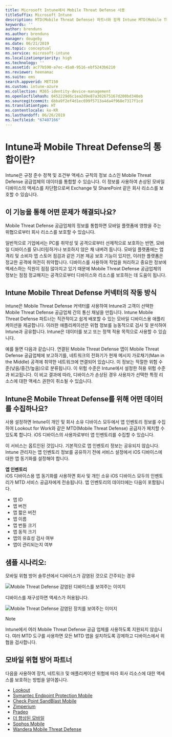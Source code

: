 ```yaml
---
title: Microsoft Intune에서 Mobile Threat Defense 사용
titleSuffix: Microsoft Intune
description: MTD(Mobile Threat Defense) 파트너와 함께 Intune MTD(Mobile Threat Defense)를 사용하여 디바이스 위험에 따라 회사 리소스에 대한 액세스를 보호합니다.
keywords: ''
author: brenduns
ms.author: brenduns
manager: dougeby
ms.date: 06/21/2019
ms.topic: conceptual
ms.service: microsoft-intune
ms.localizationpriority: high
ms.technology: ''
ms.assetid: ac77b590-a7ec-45a0-9516-ebf5243b6210
ms.reviewer: heenamac
ms.suite: ems
search.appverid: MET150
ms.custom: intune-azure
ms.collection: M365-identity-device-management
ms.openlocfilehash: 0452229d6c1ea2d9e87a302675167d200bd348eb
ms.sourcegitcommit: 6bba9f2ef4d1ec699f5713a4da4f960e7317f1cd
ms.translationtype: HT
ms.contentlocale: ko-KR
ms.lasthandoff: 06/26/2019
ms.locfileid: "67407166"
---
```

# <a name="what-is-mobile-threat-defense-integration-with-intune"></a>Intune과 Mobile Threat Defense의 통합이란?
Intune은 규정 준수 정책 및 조건부 액세스 규칙의 정보 소스인 Mobile Threat Defense 공급업체의 데이터를 통합할 수 있습니다. 이 정보를 사용하여 손상된 모바일 디바이스의 액세스를 차단함으로써 Exchange 및 SharePoint 같은 회사 리소스를 보호할 수 있습니다.  

## <a name="what-problem-does-this-solve"></a>이 기능을 통해 어떤 문제가 해결되나요?
Mobile Threat Defense 공급업체의 정보를 통합하면 모바일 플랫폼에 영향을 주는 위협으로부터 회사 리소스를 보호할 수 있습니다.  

일반적으로 기업에서는 PC를 취약성 및 공격으로부터 선제적으로 보호하는 반면, 모바일 디바이스를 모니터링하거나 보호하지 않은 채 내버려 둡니다. 모바일 플랫폼에는 앱 격리 및 소비자 앱 스토어 점검과 같은 기본 제공 보호 기능이 있지만, 이러한 플랫폼은 정교한 공격에 여전히 취약합니다. 디바이스를 사용하여 작업을 처리하고 중요한 정보에 액세스하는 직원이 점점 많아지고 있기 때문에 Mobile Threat Defense 공급업체의 정보는 점점 정교해지는 공격으로부터 디바이스와 리소스를 보호하는 데 도움이 됩니다.  

## <a name="how-do-the-intune-mobile-threat-defense-connectors-work"></a>Intune Mobile Threat Defense 커넥터의 작동 방식

Intune은 Mobile Threat Defense 커넥터를 사용하여 Intune과 고객이 선택한 Mobile Threat Defense 공급업체 간의 통신 채널을 만듭니다. Intune Mobile Threat Defense 파트너는 직관적이고 쉽게 배포할 수 있는 모바일 디바이스용 애플리케이션을 제공합니다. 이러한 애플리케이션은 위협 정보를 능동적으로 검사 및 분석하여 Intune과 공유합니다. Intune은 데이터를 보고 또는 정책 적용 목적으로 사용할 수 있습니다.  

예를 들면 다음과 같습니다. 연결된 Mobile Threat Defense 앱이 Mobile Threat Defense 공급업체에 보고하기를, 네트워크의 전화기가 현재 메시지 가로채기(Man in the Middle) 공격에 취약한 네트워크에 연결되어 있습니다. 이 정보는 적절한 위험 수준(낮음/중간/높음)으로 분류됩니다. 이 위험 수준은 Intune에서 설정한 허용 위험 수준과 비교됩니다. 이 비교 결과에 따라, 디바이스가 손상된 경우 사용자가 선택한 특정 리소스에 대한 액세스 권한이 취소될 수 있습니다.

## <a name="what-data-does-intune-collect-for-mobile-threat-defense"></a>Intune은 Mobile Threat Defense를 위해 어떤 데이터를 수집하나요?

사용 설정하면 Intune이 개인 및 회사 소유 디바이스 모두에서 앱 인벤토리 정보를 수집하여 Lookout for Work와 같은 MTD(Mobile Threat Defense) 공급자가 페치할 수 있도록 합니다. iOS 디바이스의 사용자로부터 앱 인벤토리를 수집할 수 있습니다.

이 서비스는 옵트인된 것입니다. 기본적으로 앱 인벤토리 정보는 공유되지 않습니다. Intune 관리자는 앱 인벤토리 정보를 공유하기 전에 서비스 설정에서 iOS 디바이스에 대한 앱 동기화를 설정해야 합니다.

**앱 인벤토리**  
iOS 디바이스용 앱 동기화를 사용하면 회사 및 개인 소유 iOS 디바이스 모두의 인벤토리가 MTD 서비스 공급자에게 전송됩니다. 앱 인벤토리의 데이터에는 다음이 포함됩니다.

 - 앱 ID
 - 앱 버전
 - 앱 짧은 버전
 - 앱 이름
 - 앱 번들 크기
 - 앱 동적 크기
 - 앱의 유효성 검사 여부
 - 앱이 관리되는지 여부

## <a name="sample-scenarios"></a>샘플 시나리오:

모바일 위협 방어 솔루션에서 디바이스가 감염된 것으로 간주되는 경우

![Mobile Threat Defense 감염된 디바이스를 보여주는 이미지](./media/MTD-image-1.png)

디바이스를 재구성하면 액세스가 허용됩니다.

![Mobile Threat Defense 감염된 장치를 보여주는 이미지](./media/MTD-image-2.png)

> [!NOTE] 
> Intune에서 여러 Mobile Threat Defense 공급 업체를 사용하도록 지원되지 않습니다. 여러 MTD 도구를 사용하면 모든 MTD 앱을 설치하도록 강제하고 디바이스에서 위협을 검사합니다.

## <a name="mobile-threat-defense-partners"></a>모바일 위협 방어 파트너

다음을 사용하여 장치, 네트워크 및 애플리케이션 위험에 따라 회사 리소스에 대한 액세스를 보호하는 방법을 알아봅니다.

- [Lookout](lookout-mobile-threat-defense-connector.md)
- [Symantec Endpoint Protection Mobile](skycure-mobile-threat-defense-connector.md)
- [Check Point SandBlast Mobile](checkpoint-sandblast-mobile-mobile-threat-defense-connector.md)
- [Zimperium](zimperium-mobile-threat-defense-connector.md)
- [Pradeo](pradeo-mobile-threat-defense-connector.md)
- [더 향상된 모바일](better-mobile-threat-defense-connector.md)
- [Sophos Mobile](sophos-mtd-connector.md)
- [Wandera Mobile Threat Defense](wandera-mtd-connector.md)
